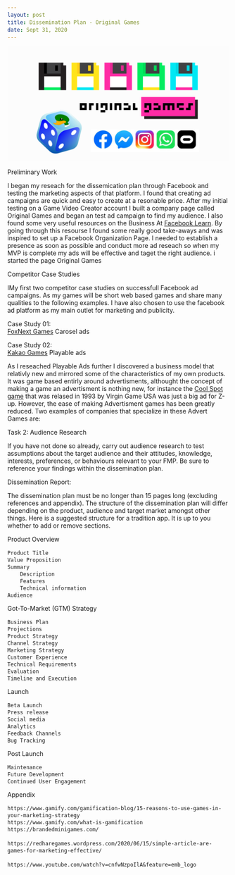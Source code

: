 ```yaml
---
layout: post
title: Dissemination Plan - Original Games  
date: Sept 31, 2020
--- 
```


<img src="../images/Banner.jpg" alt="Creative Games Logo">

Preliminary Work  

I began my reseach for the dissemication plan through Facebook and testing the marketing aspects of that platform. I found that creating ad campaigns are quick and easy to create at a resonable price.  After my initial testing on a Game Video Creator account I built a company page called Original Games and began an test ad campaign to find my audience.  I also found some very useful resources on the Business At [Facebook Learn](https://www.facebook.com/business/learn).  By going through this resourse I found some really good take-aways and was inspired to set up a Facebook Organization Page.  I needed to establish a presence as soon as possible and conduct more ad reseach so when my MVP is complete my ads will be effective and taget the right audience. i started the page Original Games 


Competitor Case Studies

IMy first two competitor case studies on successfull Facebook ad campaigns.  As my games will be short web based games and share many qualities to the following examples.  I have also chosen to use the facebook ad platform as my main outlet for marketing and publicity.  
  
Case Study 01:  
[FoxNext Games](https://www.facebook.com/business/success/foxnext-games)
Carosel ads   
   
Case Study 02:  
[Kakao Games](https://www.facebook.com/business/success/kakao-games-wisebirds)
Playable ads   
   
As I reseached Playable Ads further I discovered a business model that relativly new and mirrored some of the characteristics of my own products.  It was game based entirly around advertisments, althought the concept of making a game an advertisment is nothing new, for instance the [Cool Spot game](https://en.wikipedia.org/wiki/Cool_Spot) that was relased in 1993 by Virgin Game USA was just a big ad for Z-up.  However, the ease of making Advertisment games has been greatly reduced.  Two examples of companies that specialize in these Advert Games are:



Task 2: Audience Research  

If you have not done so already, carry out audience research to test assumptions about the target audience and their attitudes, knowledge, interests, preferences, or behaviours relevant to your FMP. Be sure to reference your findings within the dissemination plan.  

Dissemination Report:  

The dissemination plan must be no longer than 15 pages long (excluding references and appendix). The structure of the dissemination plan will differ depending on the product, audience and target market amongst other things. Here is a suggested structure for a tradition app. It is up to you whether to add or remove sections.  

 

Product Overview  

    Product Title  
    Value Proposition  
    Summary  
        Description  
        Features  
        Technical information  
    Audience  
	
Got-To-Market (GTM) Strategy  

    Business Plan  
    Projections  
    Product Strategy  
    Channel Strategy  
    Marketing Strategy  
    Customer Experience  
    Technical Requirements  
    Evaluation  
    Timeline and Execution  

   

Launch  

    Beta Launch  
    Press release  
    Social media  
    Analytics  
    Feedback Channels  
    Bug Tracking  

   

Post Launch  

    Maintenance  
    Future Development  
    Continued User Engagement  


Appendix   


	https://www.gamify.com/gamification-blog/15-reasons-to-use-games-in-your-marketing-strategy
	https://www.gamify.com/what-is-gamification
	https://brandedminigames.com/

	https://redharegames.wordpress.com/2020/06/15/simple-article-are-games-for-marketing-effective/

	https://www.youtube.com/watch?v=cnfwNzpoIlA&feature=emb_logo
